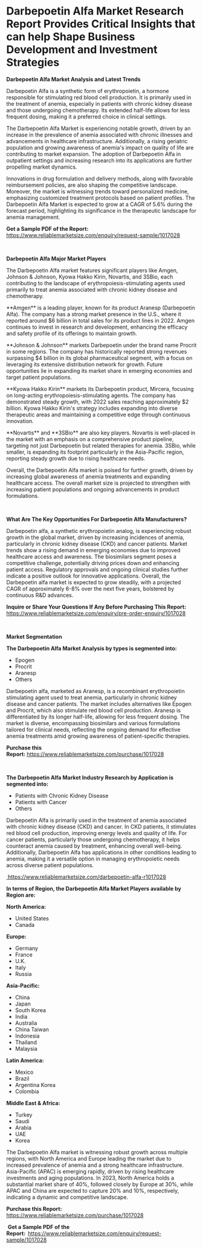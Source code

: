 <p><h1>Darbepoetin Alfa Market Research Report Provides Critical Insights that can help Shape Business Development and Investment Strategies</h1></p><p><strong>Darbepoetin Alfa Market Analysis and Latest Trends</strong></p>
<p><p>Darbepoetin Alfa is a synthetic form of erythropoietin, a hormone responsible for stimulating red blood cell production. It is primarily used in the treatment of anemia, especially in patients with chronic kidney disease and those undergoing chemotherapy. Its extended half-life allows for less frequent dosing, making it a preferred choice in clinical settings. </p><p>The Darbepoetin Alfa Market is experiencing notable growth, driven by an increase in the prevalence of anemia associated with chronic illnesses and advancements in healthcare infrastructure. Additionally, a rising geriatric population and growing awareness of anemia's impact on quality of life are contributing to market expansion. The adoption of Darbepoetin Alfa in outpatient settings and increasing research into its applications are further propelling market dynamics.</p><p>Innovations in drug formulation and delivery methods, along with favorable reimbursement policies, are also shaping the competitive landscape. Moreover, the market is witnessing trends toward personalized medicine, emphasizing customized treatment protocols based on patient profiles. The Darbepoetin Alfa Market is expected to grow at a CAGR of 5.6% during the forecast period, highlighting its significance in the therapeutic landscape for anemia management.</p></p>
<p><strong>Get a Sample PDF of the Report:&nbsp;</strong> <a href="https://www.reliablemarketsize.com/enquiry/request-sample/1017028?utm_campaign=2008&utm_medium=2&utm_source=Github&utm_content=ia&utm_term=19042025&utm_id=darbepoetin-alfa">https://www.reliablemarketsize.com/enquiry/request-sample/1017028</a></p>
<p>&nbsp;</p>
<p><strong>Darbepoetin Alfa Major Market Players</strong></p>
<p><p>The Darbepoetin Alfa market features significant players like Amgen, Johnson & Johnson, Kyowa Hakko Kirin, Novartis, and 3SBio, each contributing to the landscape of erythropoiesis-stimulating agents used primarily to treat anemia associated with chronic kidney disease and chemotherapy.</p><p>**Amgen** is a leading player, known for its product Aranesp (Darbepoetin Alfa). The company has a strong market presence in the U.S., where it reported around $6 billion in total sales for its product lines in 2022. Amgen continues to invest in research and development, enhancing the efficacy and safety profile of its offerings to maintain growth.</p><p>**Johnson & Johnson** markets Darbepoetin under the brand name Procrit in some regions. The company has historically reported strong revenues surpassing $4 billion in its global pharmaceutical segment, with a focus on leveraging its extensive distribution network for growth. Future opportunities lie in expanding its market share in emerging economies and target patient populations.</p><p>**Kyowa Hakko Kirin** markets its Darbepoetin product, Mircera, focusing on long-acting erythropoiesis-stimulating agents. The company has demonstrated steady growth, with 2022 sales reaching approximately $2 billion. Kyowa Hakko Kirin's strategy includes expanding into diverse therapeutic areas and maintaining a competitive edge through continuous innovation.</p><p>**Novartis** and **3SBio** are also key players. Novartis is well-placed in the market with an emphasis on a comprehensive product pipeline, targeting not just Darbepoetin but related therapies for anemia. 3SBio, while smaller, is expanding its footprint particularly in the Asia-Pacific region, reporting steady growth due to rising healthcare needs.</p><p>Overall, the Darbepoetin Alfa market is poised for further growth, driven by increasing global awareness of anemia treatments and expanding healthcare access. The overall market size is projected to strengthen with increasing patient populations and ongoing advancements in product formulations.</p></p>
<p>&nbsp;</p>
<p><strong>What Are The Key Opportunities For Darbepoetin Alfa Manufacturers?</strong></p>
<p><p>Darbepoetin alfa, a synthetic erythropoietin analog, is experiencing robust growth in the global market, driven by increasing incidences of anemia, particularly in chronic kidney disease (CKD) and cancer patients. Market trends show a rising demand in emerging economies due to improved healthcare access and awareness. The biosimilars segment poses a competitive challenge, potentially driving prices down and enhancing patient access. Regulatory approvals and ongoing clinical studies further indicate a positive outlook for innovative applications. Overall, the Darbepoetin alfa market is expected to grow steadily, with a projected CAGR of approximately 6-8% over the next five years, bolstered by continuous R&D advances.</p></p>
<p><strong>Inquire or Share Your Questions If Any Before Purchasing This Report:</strong> <a href="https://www.reliablemarketsize.com/enquiry/pre-order-enquiry/1017028?utm_campaign=2008&utm_medium=2&utm_source=Github&utm_content=ia&utm_term=19042025&utm_id=darbepoetin-alfa">https://www.reliablemarketsize.com/enquiry/pre-order-enquiry/1017028</a></p>
<p>&nbsp;</p>
<p><strong>Market Segmentation</strong></p>
<p><strong>The Darbepoetin Alfa Market Analysis by types is segmented into:</strong></p>
<p><ul><li>Epogen</li><li>Procrit</li><li>Aranesp</li><li>Others</li></ul></p>
<p><p>Darbepoetin alfa, marketed as Aranesp, is a recombinant erythropoietin stimulating agent used to treat anemia, particularly in chronic kidney disease and cancer patients. The market includes alternatives like Epogen and Procrit, which also stimulate red blood cell production. Aranesp is differentiated by its longer half-life, allowing for less frequent dosing. The market is diverse, encompassing biosimilars and various formulations tailored for clinical needs, reflecting the ongoing demand for effective anemia treatments amid growing awareness of patient-specific therapies.</p></p>
<p><strong>Purchase this Report:&nbsp;</strong><a href="https://www.reliablemarketsize.com/purchase/1017028?utm_campaign=2008&utm_medium=2&utm_source=Github&utm_content=ia&utm_term=19042025&utm_id=darbepoetin-alfa">https://www.reliablemarketsize.com/purchase/1017028</a></p>
<p>&nbsp;</p>
<p><strong>The Darbepoetin Alfa Market Industry Research by Application is segmented into:</strong></p>
<p><ul><li>Patients with Chronic Kidney Disease</li><li>Patients with Cancer</li><li>Others</li></ul></p>
<p><p>Darbepoetin Alfa is primarily used in the treatment of anemia associated with chronic kidney disease (CKD) and cancer. In CKD patients, it stimulates red blood cell production, improving energy levels and quality of life. For cancer patients, particularly those undergoing chemotherapy, it helps counteract anemia caused by treatment, enhancing overall well-being. Additionally, Darbepoetin Alfa has applications in other conditions leading to anemia, making it a versatile option in managing erythropoietic needs across diverse patient populations.</p></p>
<p><a href="https://www.reliablemarketsize.com/darbepoetin-alfa-r1017028?utm_campaign=2008&utm_medium=2&utm_source=Github&utm_content=ia&utm_term=19042025&utm_id=darbepoetin-alfa">&nbsp;https://www.reliablemarketsize.com/darbepoetin-alfa-r1017028</a></p>
<p><strong>In terms of Region, the Darbepoetin Alfa Market Players available by Region are:</strong></p>
<p>
    <p> <strong> North America: </strong>
        <ul>
            <li>United States</li>
            <li>Canada</li>
        </ul>
        </p> 
    <p> <strong> Europe: </strong>
        <ul>
            <li>Germany</li>
            <li>France</li>
            <li>U.K.</li>
            <li>Italy</li>
            <li>Russia</li>
        </ul>
        </p> 
    <p> <strong> Asia-Pacific: </strong>
        <ul>
            <li>China</li>
            <li>Japan</li>
            <li>South Korea</li>
            <li>India</li>
            <li>Australia</li>
            <li>China Taiwan</li>
            <li>Indonesia</li>
            <li>Thailand</li>
            <li>Malaysia</li>
        </ul>
        </p> 
    <p> <strong> Latin America: </strong>
        <ul>
            <li>Mexico</li>
            <li>Brazil</li>
            <li>Argentina Korea</li>
            <li>Colombia</li>
        </ul>
        </p> 
    <p> <strong> Middle East & Africa: </strong>
        <ul>
            <li>Turkey</li>
            <li>Saudi</li>
            <li>Arabia</li>
            <li>UAE</li>
            <li>Korea</li>
        </ul>
    </p>
    </p>
<p><p>The Darbepoetin Alfa market is witnessing robust growth across multiple regions, with North America and Europe leading the market due to increased prevalence of anemia and a strong healthcare infrastructure. Asia-Pacific (APAC) is emerging rapidly, driven by rising healthcare investments and aging populations. In 2023, North America holds a substantial market share of 40%, followed closely by Europe at 30%, while APAC and China are expected to capture 20% and 10%, respectively, indicating a dynamic and competitive landscape.</p></p>
<p><strong>Purchase this Report: </strong><a href="https://www.reliablemarketsize.com/purchase/1017028?utm_campaign=2008&utm_medium=2&utm_source=Github&utm_content=ia&utm_term=19042025&utm_id=darbepoetin-alfa">https://www.reliablemarketsize.com/purchase/1017028</a></p>
<p>&nbsp;<strong>Get a Sample PDF of the Report:&nbsp;&nbsp;</strong><a href="https://www.reliablemarketsize.com/enquiry/request-sample/1017028?utm_campaign=2008&utm_medium=2&utm_source=Github&utm_content=ia&utm_term=19042025&utm_id=darbepoetin-alfa">https://www.reliablemarketsize.com/enquiry/request-sample/1017028</a></p>
<p><strong></strong></p>
<p><p></p><p></p><p></p></p>
